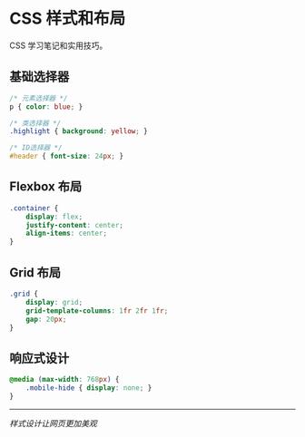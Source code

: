 # CSS 样式和布局

CSS 学习笔记和实用技巧。

## 基础选择器

```css
/* 元素选择器 */
p { color: blue; }

/* 类选择器 */
.highlight { background: yellow; }

/* ID选择器 */
#header { font-size: 24px; }
```

## Flexbox 布局

```css
.container {
    display: flex;
    justify-content: center;
    align-items: center;
}
```

## Grid 布局

```css
.grid {
    display: grid;
    grid-template-columns: 1fr 2fr 1fr;
    gap: 20px;
}
```

## 响应式设计

```css
@media (max-width: 768px) {
    .mobile-hide { display: none; }
}
```

---

*样式设计让网页更加美观*